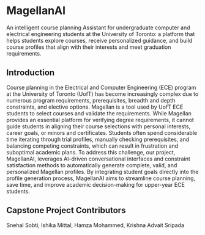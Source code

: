 # MagellanAI
An intelligent course planning Assistant for undergraduate computer and electrical engineering students at the University of Toronto: a platform that helps students explore courses, receive personalized guidance, and build course profiles that align with their interests and meet graduation requirements.

## Introduction
Course planning in the Electrical and Computer Engineering (ECE) program at the University of Toronto (UofT) has become increasingly complex due to numerous program requirements, prerequisites, breadth and depth constraints, and elective options. Magellan is a tool used by UofT ECE students to select courses and validate the requirements. While Magellan provides an essential platform for verifying degree requirements, it cannot guide students in aligning their course selections with personal interests, career goals, or minors and certificates. Students often spend considerable time iterating through trial profiles, manually checking prerequisites, and balancing competing constraints, which can result in frustration and suboptimal academic plans. To address this challenge, our project, MagellanAI, leverages AI-driven conversational interfaces and constraint satisfaction methods to automatically generate complete, valid, and personalized Magellan profiles. By integrating student goals directly into the profile generation process, MagellanAI aims to streamline course planning, save time, and improve academic decision-making for upper-year ECE students.

## Capstone Project Contributors

Snehal Sobti, Ishika Mittal, Hamza Mohammed, Krishna Advait Sripada
